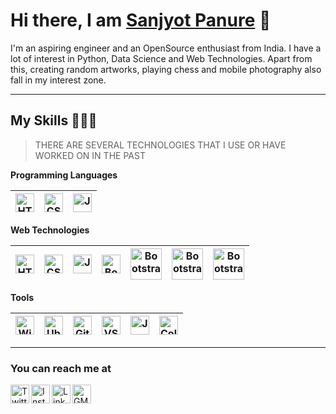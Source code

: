 <h1> Hi there, I am <a href="https://github.com/sanjyotpanure" rel="nofollow">Sanjyot Panure</a> 👋 </h1>

I'm an aspiring engineer and an OpenSource enthusiast from India. I have a lot of interest in Python, Data Science and Web Technologies. Apart from this, creating random artworks, playing chess and mobile photography also fall in my interest zone.
<hr>

<h2> My Skills 👨🏽‍💻 </h2>

> THERE ARE SEVERAL TECHNOLOGIES THAT I USE OR HAVE WORKED ON IN THE PAST

<p dir="auto"><strong>Programming Languages </strong></p>
<table>
<thead>
<tr>
<th><a target="_blank" rel="noopener noreferrer" href="https://github.com/sanjyotpanure/sanjyotpanure/blob/main/icons/Python.png"><img alt="HTML" width="30px" src="https://github.com/sanjyotpanure/sanjyotpanure/blob/main/icons/Python.png" style="max-width: 100%;"></a></th>
<th><a target="_blank" rel="noopener noreferrer" href="https://github.com/sanjyotpanure/sanjyotpanure/blob/main/icons/C++.png"><img alt="CSS" width="30px" src="https://github.com/sanjyotpanure/sanjyotpanure/blob/main/icons/C++.png" style="max-width: 100%;"></a></th>
<th><a target="_blank" rel="noopener noreferrer" href="https://github.com/sanjyotpanure/sanjyotpanure/blob/main/icons/JAVA.png"><img alt="JavaScript" width="30px" src="https://github.com/sanjyotpanure/sanjyotpanure/blob/main/icons/JAVA.png" style="max-width: 100%;"></a></th>
</tr>
</thead>
</table>

<p dir="auto"><strong>Web Technologies</strong></p>
<table>
<thead>
<tr>
<th><a target="_blank" rel="noopener noreferrer" href="https://github.com/sanjyotpanure/sanjyotpanure/blob/main/icons/HTML5.svg"><img alt="HTML" width="30px" src="https://github.com/sanjyotpanure/sanjyotpanure/blob/main/icons/HTML5.svg" style="max-width: 100%;"></a></th>
<th><a target="_blank" rel="noopener noreferrer" href="https://github.com/sanjyotpanure/sanjyotpanure/blob/main/icons/CSS3.svg"><img alt="CSS" width="30px" src="https://github.com/sanjyotpanure/sanjyotpanure/blob/main/icons/CSS3.svg" style="max-width: 100%;"></a></th>
<th><a target="_blank" rel="noopener noreferrer" href="https://github.com/sanjyotpanure/sanjyotpanure/blob/main/icons/Bootstrap.svg"><img alt="JavaScript" width="30px" src="https://github.com/sanjyotpanure/sanjyotpanure/blob/main/icons/Bootstrap.svg" style="max-width: 100%;"></a></th>
<th><a target="_blank" rel="noopener noreferrer" href="https://github.com/sanjyotpanure/sanjyotpanure/blob/main/icons/JS.svg"><img alt="Bootstrap" width="30px" src="https://github.com/sanjyotpanure/sanjyotpanure/blob/main/icons/JS.svg" style="max-width: 100%;"></a></th>
<th><a target="_blank" rel="noopener noreferrer" href="https://github.com/sanjyotpanure/sanjyotpanure/blob/main/icons/MySQL.png"><img alt="Bootstrap" width="50px" src="https://github.com/sanjyotpanure/sanjyotpanure/blob/main/icons/MySQL.png" style="max-width: 100%;"></a></th>
<th><a target="_blank" rel="noopener noreferrer" href="https://github.com/sanjyotpanure/sanjyotpanure/blob/main/icons/PHP.png"><img alt="Bootstrap" width="50px" src="https://github.com/sanjyotpanure/sanjyotpanure/blob/main/icons/PHP.png" style="max-width: 100%;"></a></th>
<th><a target="_blank" rel="noopener noreferrer" href="https://github.com/sanjyotpanure/sanjyotpanure/blob/main/icons/MongoDB2.png"><img alt="Bootstrap" width="50px" src="https://github.com/sanjyotpanure/sanjyotpanure/blob/main/icons/MongoDB2.png" style="max-width: 100%;"></a></th>
</tr>
</thead>
</table>

<p dir="auto"><strong>Tools</strong></p>
<table>
<thead>
<tr>
<th><a target="_blank" rel="noopener noreferrer" href="https://github.com/sanjyotpanure/sanjyotpanure/blob/main/icons/Windows.png"><img alt="Windows" width="30px" src="https://github.com/sanjyotpanure/sanjyotpanure/blob/main/icons/Windows.png" style="max-width: 100%;"></a></th>
<th><a target="_blank" rel="noopener noreferrer" href="https://github.com/sanjyotpanure/sanjyotpanure/blob/main/icons/Ubuntu.svg"><img alt="Ubuntu" width="30px" src="https://github.com/sanjyotpanure/sanjyotpanure/blob/main/icons/Ubuntu.svg" style="max-width: 100%;"></a></th>
<th><a target="_blank" rel="noopener noreferrer" href="https://github.com/sanjyotpanure/sanjyotpanure/blob/main/icons/Git.svg"><img alt="Git" width="30px" src="https://github.com/sanjyotpanure/sanjyotpanure/blob/main/icons/Git.svg" style="max-width: 100%;"></a></th>
<th><a target="_blank" rel="noopener noreferrer" href="https://github.com/sanjyotpanure/sanjyotpanure/blob/main/icons/VSCode.svg"><img alt="VSCode" width="30px" src="https://github.com/sanjyotpanure/sanjyotpanure/blob/main/icons/VSCode.svg" style="max-width: 100%;"></a></th>
<th><a target="_blank" rel="noopener noreferrer" href="https://github.com/sanjyotpanure/sanjyotpanure/blob/main/icons/jupyter-notebook.png"><img alt="JupyterNotebook" width="30px" src="https://github.com/sanjyotpanure/sanjyotpanure/blob/main/icons/jupyter-notebook.png" style="max-width: 100%;"></a></th>
<th><a target="_blank" rel="noopener noreferrer" href="https://github.com/sanjyotpanure/sanjyotpanure/blob/main/icons/Colab.png"><img alt="Colab" width="30px" src="https://github.com/sanjyotpanure/sanjyotpanure/blob/main/icons/Colab.png" style="max-width: 100%;"></a></th>
</tr>
</thead>
</table>
<hr>

### You can reach me at

  <a href="https://twitter.com/SanjyotPanure
" rel="nofollow"><img align="left" alt="Twitter - Sanjyot Panure" width="30px"  src="https://github.com/sanjyotpanure/sanjyotpanure/blob/main/icons/Twitter.svg" style="max-width: 100%;"></a> 
  <a href="https://www.instagram.com/sanjyot.panure/" rel="nofollow"><img align="left" alt="Instagram - Sanjyot Panure" width="30px"  src="https://github.com/sanjyotpanure/sanjyotpanure/blob/main/icons/Instagram.svg" style="max-width: 100%;"></a> 
  <a href="https://www.linkedin.com/in/sanjyot-panure/" rel="nofollow"><img align="left" alt="LinkedIn - Sanjyot Panure" width="30px"        src="https://github.com/sanjyotpanure/sanjyotpanure/blob/main/icons/LinkedIn.svg" style="max-width: 100%;"></a>
  <a href="mailto:sanjyotpanure37@gmail.com"><img align="center" alt="GMail - Sanjyot Panure" width="30px"  src="https://github.com/sanjyotpanure/sanjyotpanure/blob/main/icons/GMail1.png" style="max-width: 100%;"></a>
